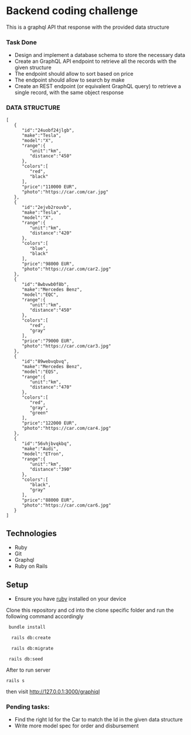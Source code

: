 # Backend coding challenge
This is a graphql API that response with the provided data structure

### Task Done
* Design and implement a database schema to store the necessary data
* Create an  GraphQL API endpoint to retrieve all the records with the given structure
* The endpoint should allow to sort based on price
* The endpoint should allow to search by make
* Create an REST endpoint (or equivalent GraphQL query) to retrieve a single record, with the same object response

### DATA STRUCTURE

```
[
   {
      "id":"24uobf24jlgb",
      "make":"Tesla",
      "model":"X",
      "range":{
         "unit":"km",
         "distance":"450"
      },
      "colors":[
         "red",
         "black"
      ],
      "price":"110000 EUR",
      "photo":"https://car.com/car.jpg"
   },
   {
      "id":"2ejvb2rouvb",
      "make":"Tesla",
      "model":"X",
      "range":{
         "unit":"km",
         "distance":"420"
      },
      "colors":[
         "blue",
         "black"
      ],
      "price":"98000 EUR",
      "photo":"https://car.com/car2.jpg"
   },
   {
      "id":"8wbvwb0f8b",
      "make":"Mercedes Benz",
      "model":"EQC",
      "range":{
         "unit":"km",
         "distance":"450"
      },
      "colors":[
         "red",
         "gray"
      ],
      "price":"79000 EUR",
      "photo":"https://car.com/car3.jpg"
   },
   {
      "id":"89webvqbvq",
      "make":"Mercedes Benz",
      "model":"EQS",
      "range":{
         "unit":"km",
         "distance":"470"
      },
      "colors":[
         "red",
         "gray",
         "green"
      ],
      "price":"122000 EUR",
      "photo":"https://car.com/car4.jpg"
   },
   {
      "id":"56vhjbvqkbq",
      "make":"Audi",
      "model":"ETron",
      "range":{
         "unit":"km",
         "distance":"390"
      },
      "colors":[
         "black",
         "gray"
      ],
      "price":"88000 EUR",
      "photo":"https://car.com/car6.jpg"
   }
]
```


## Technologies
  * Ruby
  * Git
  * Graphql
  * Ruby on Rails

## Setup
 - Ensure you have [ruby](https://rvm.io/rvm/install) installed on your device

  Clone this repository and cd into the clone specific folder and run the following command accordingly

   ```bash
    bundle install
   ```

  ```bash
    rails db:create 
   ```

  ```bash
    rails db:migrate
   ```

  ```
   rails db:seed
  ```

  After to run server

  ```
  rails s
  ```

  then visit http://127.0.0.1:3000/graphiql 


### Pending tasks:

- Find the right Id for the Car to match the Id in the given data structure
- Write more model spec for order and disbursement 

